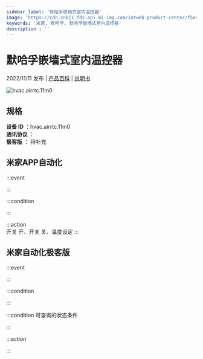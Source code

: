 ```yaml
---
sidebar_label: '默哈孚嵌墙式室内温控器'
image: 'https://cdn.cnbj1.fds.api.mi-img.com/iotweb-product-center/f5ea0d349c937f97833e9233643ec3b7_1655790975404.png?GalaxyAccessKeyId=AKVGLQWBOVIRQ3XLEW&Expires=9223372036854775807&Signature=GAGaIr29pMzFt/LzxRr0+8RcY24='
keywords: '米家, 默哈孚, 默哈孚嵌墙式室内温控器'
description : ''
---
```

# 默哈孚嵌墙式室内温控器

2022/11/11 发布 | [产品百科](https://home.mi.com/webapp/content/baike/product/index.html?model=hvac.airrtc.11m0/) | [说明书](https://home.mi.com/views/introduction.html?model=hvac.airrtc.11m0&region=cn)

![hvac.airrtc.11m0](https://cdn.cnbj1.fds.api.mi-img.com/iotweb-product-center/f5ea0d349c937f97833e9233643ec3b7_1655790975404.png?GalaxyAccessKeyId=AKVGLQWBOVIRQ3XLEW&Expires=9223372036854775807&Signature=GAGaIr29pMzFt/LzxRr0+8RcY24=)

## 规格  
> 
**设备 ID** ：hvac.airrtc.11m0  
**通讯协议** ：  
**极客版**  ： 待补充 


## 米家APP自动化  

:::event  

:::

:::condition  

:::

:::action   
开关 开、开关 关、温度设定
:::

## 米家自动化极客版  

:::event  

:::

:::condition  

:::

:::condition 可查询的状态条件  

:::

:::action  

:::

        
